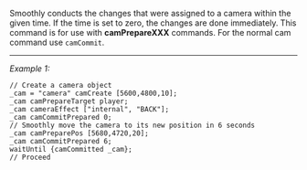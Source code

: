 Smoothly conducts the changes that were assigned to a camera within the given time. If the time is set to zero, the changes are done immediately. This command is for use with **camPrepareXXX** commands. For the normal cam command use `camCommit`.


---
*Example 1:*
```sqf
// Create a camera object
_cam = "camera" camCreate [5600,4800,10];
_cam camPrepareTarget player;
_cam cameraEffect ["internal", "BACK"];
_cam camCommitPrepared 0;
// Smoothly move the camera to its new position in 6 seconds
_cam camPreparePos [5680,4720,20];
_cam camCommitPrepared 6;
waitUntil {camCommitted _cam};
// Proceed
```